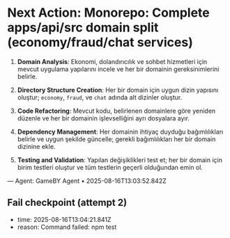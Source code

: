# Next Action: Monorepo: Complete apps/api/src domain split (economy/fraud/chat services)

1. **Domain Analysis**: Ekonomi, dolandırıcılık ve sohbet hizmetleri için mevcut uygulama yapılarını incele ve her bir domainin gereksinimlerini belirle.

2. **Directory Structure Creation**: Her bir domain için uygun dizin yapısını oluştur; `economy`, `fraud`, ve `chat` adında alt dizinler oluştur.

3. **Code Refactoring**: Mevcut kodu, belirlenen domainlere göre yeniden düzenle ve her bir domainin işlevselliğini ayrı dosyalara ayır.

4. **Dependency Management**: Her domainin ihtiyaç duyduğu bağımlılıkları belirle ve uygun şekilde güncelle; gerekli bağımlılıkları her bir domain dizinine ekle.

5. **Testing and Validation**: Yapılan değişiklikleri test et; her bir domain için birim testleri oluştur ve tüm testlerin geçerli olduğundan emin ol.

— Agent: GameBY Agent • 2025-08-16T13:03:52.842Z


## Fail checkpoint (attempt 2)
- time: 2025-08-16T13:04:21.841Z
- reason: Command failed: npm test
